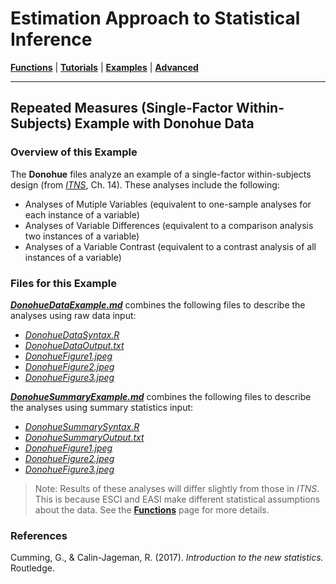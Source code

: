 # Estimation Approach to Statistical Inference

[**Functions**](../../Functions) | 
[**Tutorials**](../../Tutorials) | 
[**Examples**](../../Examples) | 
[**Advanced**](../../Advanced)

---

## Repeated Measures (Single-Factor Within-Subjects) Example with Donohue Data

### Overview of this Example

The **Donohue** files analyze an example of a single-factor within-subjects design (from _[ITNS](https://thenewstatistics.com/itns/ "Introduction to the New Statistics")_, Ch. 14). These analyses include the following:

- Analyses of Mutiple Variables (equivalent to one-sample analyses for each instance of a variable)
- Analyses of Variable Differences (equivalent to a comparison analysis two instances of a variable)
- Analyses of a Variable Contrast (equivalent to a contrast analysis of all instances of a variable)

### Files for this Example

[**_DonohueDataExample.md_**](./DonohueDataExample.md) combines the following files to describe the analyses using raw data input:

- [_DonohueDataSyntax.R_](./DonohueDataSyntax.R)
- [_DonohueDataOutput.txt_](./DonohueDataOutput.txt)
- [_DonohueFigure1.jpeg_](./DonohueFigure1.jpeg)
- [_DonohueFigure2.jpeg_](./DonohueFigure2.jpeg)
- [_DonohueFigure3.jpeg_](./DonohueFigure3.jpeg) 

[**_DonohueSummaryExample.md_**](./DonohueSummaryExample.md) combines the following files to describe the analyses using summary statistics input:

- [_DonohueSummarySyntax.R_](./DonohueSummarySyntax.R)
- [_DonohueSummaryOutput.txt_](./DonohueSummaryOutput.txt)
- [_DonohueFigure1.jpeg_](./DonohueFigure1.jpeg)
- [_DonohueFigure2.jpeg_](./DonohueFigure2.jpeg)
- [_DonohueFigure3.jpeg_](./DonohueFigure3.jpeg) 

> Note: Results of these analyses will differ slightly from those in _ITNS_. This is because ESCI and EASI make different statistical assumptions about the data. See the [**Functions**](../../Functions) page for more details.

### References

Cumming, G., & Calin-Jageman, R. (2017). _Introduction to the new statistics._ Routledge.
